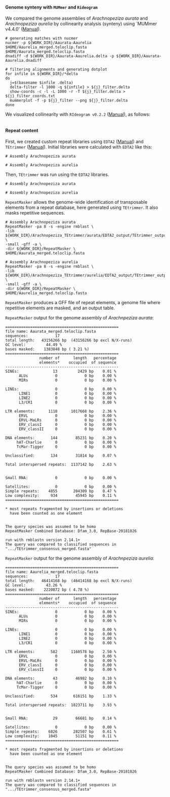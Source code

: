 #### Genome synteny with `MUMmer` and `Rideogram`
We compared the genome assemblies of *Arachnopeziza aurata* and *Arachnopeziza aurelia* by collinearity analysis (synteny) using `MUMmer v4.4.0' ([Manual]()). 
```ShellSession
# generating matches with nucmer
nucmer -p ${WORK_DIR}/Aaurata-Aaurelia $HOME/Aaurelia_merged.teloclip.fasta $HOME/Aaurata_merged.teloclip.fasta
dnadiff -d ${WORK_DIR}/Aaurata-Aaurelia.delta -p ${WORK_DIR}/Aaurata-Aaurelia.dnadiff

# filtering alignments and generating dotplot
for infile in ${WORK_DIR}/*delta
do
  j=$(basename $infile .delta)
  delta-filter -l 1000 -q ${infile} > ${j}_filter.delta
  show-coords -c -l -L 1000 -r -T ${j}_filter.delta > ${j}_filter_coords.txt
  mummerplot -f -p ${j}_filter --png ${j}_filter.delta
done
```

We visualized collinearity with `RIdeogram v0.2.2` ([Manual](https://github.com/TickingClock1992/RIdeogram)), as follows:
```R

```


#### Repeat content
First, we created custom repeat libraries using `EDTA2` ([Manual](https://github.com/oushujun/EDTA)) and `TEtrimmer` ([Manual](https://github.com/qjiangzhao/TEtrimmer)). Initial libraries were calculated with `EDTA2` like this:
```ShellSession
# Assembly Arachnopeziza aurata

# Assembly Arachnopeziza aurelia

```

Then, `TEtrimmer` was run using the `EDTA2` libraries.
```ShellSession
# Assembly Arachnopeziza aurata

# Assembly Arachnopeziza aurelia

```

`RepeatMasker` allows the genome-wide identification of transposable elements from a repeat database, here generated using `TEtrimmer`. It also masks repetitive sequences.
```ShellSession
# Assembly Arachnopeziza aurata
RepeatMasker -pa 8 -s -engine rmblast \
-lib ${WORK_DIR}/Arachnopeziza_TEtrimmer/aurata/EDTA2_output/TEtrimmer_output_20240726_154529/TEtrimmer_consensus_merged.fasta \
-small -gff -a \
-dir ${WORK_DIR}/RepeatMasker \
$HOME/Aaurata_merged.teloclip.fasta

# Assembly Arachnopeziza aurelia
RepeatMasker -pa 8 -s -engine rmblast \
-lib ${WORK_DIR}/Arachnopeziza_TEtrimmer/aurelia/EDTA2_output/TEtrimmer_output_20240726_154529/TEtrimmer_consensus_merged.fasta \
-small -gff -a \
-dir ${WORK_DIR}/RepeatMasker \
$HOME/Aaurelia_merged.teloclip.fasta
```

`RepeatMasker` produces a GFF file of repeat elements, a genome file where repetitive elements are masked, and an output table. 

`RepeatMasker` output for the genome assembly of *Arachnpeziza aurata*:
```
==================================================
file name: Aaurata_merged.teloclip.fasta
sequences:            17
total length:   43156266 bp  (43156266 bp excl N/X-runs)
GC level:         44.49 %
bases masked:    1383848 bp ( 3.21 %)
==================================================
               number of      length   percentage
               elements*    occupied  of sequence
--------------------------------------------------
SINEs:               13         2429 bp    0.01 %
      ALUs            0            0 bp    0.00 %
      MIRs            0            0 bp    0.00 %

LINEs:                0            0 bp    0.00 %
      LINE1           0            0 bp    0.00 %
      LINE2           0            0 bp    0.00 %
      L3/CR1          0            0 bp    0.00 %

LTR elements:      1118      1017668 bp    2.36 %
      ERVL            0            0 bp    0.00 %
      ERVL-MaLRs      0            0 bp    0.00 %
      ERV_classI      0            0 bp    0.00 %
      ERV_classII     0            0 bp    0.00 %

DNA elements:       144        85231 bp    0.20 %
     hAT-Charlie      0            0 bp    0.00 %
     TcMar-Tigger     0            0 bp    0.00 %

Unclassified:       134        31814 bp    0.07 %

Total interspersed repeats:  1137142 bp    2.63 %


Small RNA:            0            0 bp    0.00 %

Satellites:           0            0 bp    0.00 %
Simple repeats:    4855       204309 bp    0.47 %
Low complexity:     934        45945 bp    0.11 %
==================================================

* most repeats fragmented by insertions or deletions
  have been counted as one element


The query species was assumed to be homo
RepeatMasker Combined Database: Dfam_3.0, RepBase-20181026

run with rmblastn version 2.14.1+
The query was compared to classified sequences in ".../TEtrimmer_consensus_merged.fasta"
```

`RepeatMasker` output for the genome assembly of *Arachnpeziza aurelia*:
```
==================================================
file name: Aaurelia_merged.teloclip.fasta
sequences:            17
total length:   46414168 bp  (46414168 bp excl N/X-runs)
GC level:         43.26 %
bases masked:    2220872 bp ( 4.78 %)
==================================================
               number of      length   percentage
               elements*    occupied  of sequence
--------------------------------------------------
SINEs:                0            0 bp    0.00 %
      ALUs            0            0 bp    0.00 %
      MIRs            0            0 bp    0.00 %

LINEs:                0            0 bp    0.00 %
      LINE1           0            0 bp    0.00 %
      LINE2           0            0 bp    0.00 %
      L3/CR1          0            0 bp    0.00 %

LTR elements:       582      1160578 bp    2.50 %
      ERVL            0            0 bp    0.00 %
      ERVL-MaLRs      0            0 bp    0.00 %
      ERV_classI      0            0 bp    0.00 %
      ERV_classII     0            0 bp    0.00 %

DNA elements:        43        46982 bp    0.10 %
     hAT-Charlie      0            0 bp    0.00 %
     TcMar-Tigger     0            0 bp    0.00 %

Unclassified:       534       616151 bp    1.33 %

Total interspersed repeats:  1823711 bp    3.93 %


Small RNA:           29        66681 bp    0.14 %

Satellites:           0            0 bp    0.00 %
Simple repeats:    6826       282507 bp    0.61 %
Low complexity:    1045        51151 bp    0.11 %
==================================================

* most repeats fragmented by insertions or deletions
  have been counted as one element


The query species was assumed to be homo
RepeatMasker Combined Database: Dfam_3.0, RepBase-20181026

run with rmblastn version 2.14.1+
The query was compared to classified sequences in ".../TEtrimmer_consensus_merged.fasta"
```
